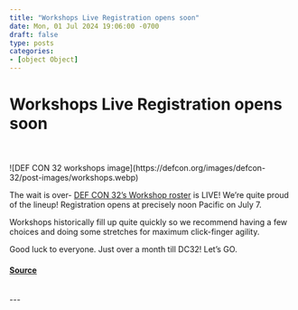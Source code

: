 ```yaml
---
title: "Workshops Live Registration opens soon"
date: Mon, 01 Jul 2024 19:06:00 -0700
draft: false
type: posts
categories: 
- [object Object]
---
```

# Workshops Live Registration opens soon

<br/>

<br/>
![DEF CON 32 workshops image](https://defcon.org/images/defcon-32/post-images/workshops.webp)  

The wait is over- [DEF CON 32’s Workshop roster](https://defcon.org/html/defcon-32/dc-32-workshops.html) is LIVE! We’re quite proud of the lineup! Registration opens at precisely noon Pacific on July 7.  
  
Workshops historically fill up quite quickly so we recommend having a few choices and doing some stretches for maximum click-finger agility.  
  
Good luck to everyone. Just over a month till DC32! Let’s GO.

#### [Source](https://defcon.org/html/defcon-32/dc-32-workshops.html)

<br/>
---
